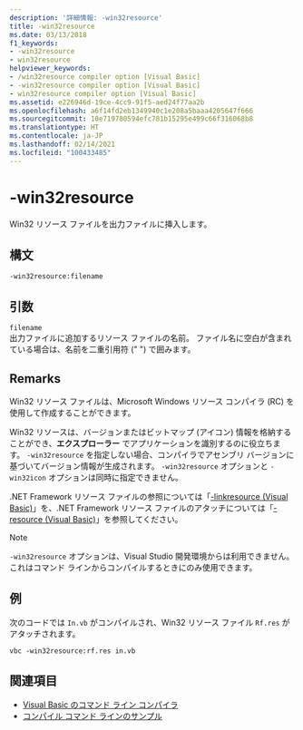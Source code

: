 ```yaml
---
description: '詳細情報: -win32resource'
title: -win32resource
ms.date: 03/13/2018
f1_keywords:
- -win32resource
- win32resource
helpviewer_keywords:
- /win32resource compiler option [Visual Basic]
- -win32resource compiler option [Visual Basic]
- win32resource compiler option [Visual Basic]
ms.assetid: e226946d-19ce-4cc9-91f5-aed24f77aa2b
ms.openlocfilehash: a6f14fd2eb1349940c1e208a5baaa4205647f666
ms.sourcegitcommit: 10e719780594efc781b15295e499c66f316068b8
ms.translationtype: HT
ms.contentlocale: ja-JP
ms.lasthandoff: 02/14/2021
ms.locfileid: "100433485"
---
```

# <a name="-win32resource"></a>-win32resource

Win32 リソース ファイルを出力ファイルに挿入します。  
  
## <a name="syntax"></a>構文  
  
```console  
-win32resource:filename  
```  
  
## <a name="arguments"></a>引数  

 `filename`  
 出力ファイルに追加するリソース ファイルの名前。 ファイル名に空白が含まれている場合は、名前を二重引用符 (" ") で囲みます。  
  
## <a name="remarks"></a>Remarks  

 Win32 リソース ファイルは、Microsoft Windows リソース コンパイラ (RC) を使用して作成することができます。  
  
 Win32 リソースは、バージョンまたはビットマップ (アイコン) 情報を格納することができ、**エクスプローラー** でアプリケーションを識別するのに役立ちます。 `-win32resource` を指定しない場合、コンパイラでアセンブリ バージョンに基づいてバージョン情報が生成されます。 `-win32resource` オプションと `-win32icon` オプションは同時に指定できません。  
  
 .NET Framework リソース ファイルの参照については「[-linkresource (Visual Basic)](linkresource.md)」を、.NET Framework リソース ファイルのアタッチについては「[-resource (Visual Basic)](resource.md)」を参照してください。  
  
> [!NOTE]
> `-win32resource` オプションは、Visual Studio 開発環境からは利用できません。これはコマンド ラインからコンパイルするときにのみ使用できます。  
  
## <a name="example"></a>例  

 次のコードでは `In.vb` がコンパイルされ、Win32 リソース ファイル `Rf.res` がアタッチされます。  
  
```console  
vbc -win32resource:rf.res in.vb  
```  
  
## <a name="see-also"></a>関連項目

- [Visual Basic のコマンド ライン コンパイラ](index.md)
- [コンパイル コマンド ラインのサンプル](sample-compilation-command-lines.md)
